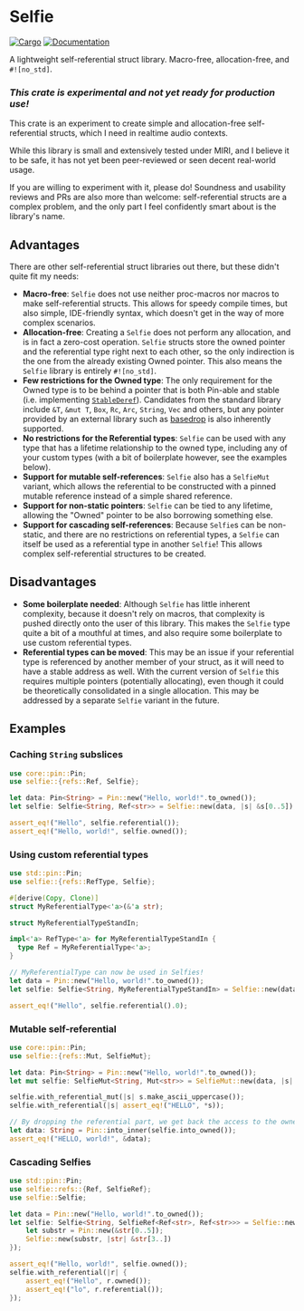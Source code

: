 # Selfie

[![Cargo](https://img.shields.io/crates/v/selfie.svg)](https://crates.io/crates/selfie)
[![Documentation](https://docs.rs/selfie/badge.svg)](https://docs.rs/selfie)

A lightweight self-referential struct library. Macro-free, allocation-free, and `#![no_std]`.

### _This crate is experimental and not yet ready for production use!_

This crate is an experiment to create simple and allocation-free self-referential structs, which I need in realtime
audio contexts.

While this library is small and extensively tested under MIRI, and I believe it to be safe, it has not yet been
peer-reviewed or seen decent real-world usage.

If you are willing to experiment with it, please do! Soundness and usability reviews and PRs are also more than welcome:
self-referential structs are a complex problem, and the only part I feel confidently smart about is the library's name.

## Advantages

There are other self-referential struct libraries out there, but these didn't quite fit my needs:

* **Macro-free**: `Selfie` does not use neither proc-macros nor macros to make self-referential structs. This allows
  for speedy compile times, but also simple, IDE-friendly syntax, which doesn't get in the way of more complex scenarios.
* **Allocation-free**: Creating a `Selfie` does not perform any allocation, and is in fact a zero-cost operation.
  `Selfie` structs store the owned pointer and the referential type right next to each other, so the
  only indirection is the one from the already existing Owned pointer. This also means the `Selfie` library is entirely `#![no_std]`.
* **Few restrictions for the Owned type**: The only requirement for the Owned type is to be behind a pointer that is
  both Pin-able and stable (i.e. implementing [`StableDeref`](https://docs.rs/stable_deref_trait/latest/stable_deref_trait/trait.StableDeref.html)).
  Candidates from the standard library include `&T`, `&mut T`, `Box`, `Rc`, `Arc`, `String`, `Vec` and others, but any
  pointer provided by an external library such as [basedrop](https://crates.io/crates/basedrop) is also inherently supported.
* **No restrictions for the Referential types**: `Selfie` can be used with any type that has a lifetime relationship
  to the owned type, including any of your custom types (with a bit of boilerplate however, see the examples below).
* **Support for mutable self-references**: `Selfie` also has a `SelfieMut` variant, which allows the referential to be
  constructed with a pinned mutable reference instead of a simple shared reference.
* **Support for non-static pointers**: `Selfie` can be tied to any lifetime, allowing the "Owned" pointer to be also
  borrowing something else.
* **Support for cascading self-references**: Because `Selfie`s can be non-static, and there are no restrictions on
  referential types, a `Selfie` can itself be used as a referential type in another `Selfie`! This allows complex
  self-referential structures to be created.

## Disadvantages

* **Some boilerplate needed**: Although `Selfie` has little inherent complexity, because it doesn't rely on macros, that
  complexity is pushed directly onto the user of this library. This makes the `Selfie` type quite a bit of a mouthful
  at times, and also require some boilerplate to use custom referential types.
* **Referential types can be moved**: This may be an issue if your referential type is referenced by another member of
  your struct, as it will need to have a stable address as well. With the current version of `Selfie` this requires
  multiple pointers (potentially allocating), even though it could be theoretically consolidated in a single allocation.
  This may be addressed by a separate `Selfie` variant in the future.

## Examples

### Caching `String` subslices

```rust
use core::pin::Pin;
use selfie::{refs::Ref, Selfie};

let data: Pin<String> = Pin::new("Hello, world!".to_owned());
let selfie: Selfie<String, Ref<str>> = Selfie::new(data, |s| &s[0..5]);

assert_eq!("Hello", selfie.referential());
assert_eq!("Hello, world!", selfie.owned());
```

### Using custom referential types

```rust
use std::pin::Pin;
use selfie::{refs::RefType, Selfie};

#[derive(Copy, Clone)]
struct MyReferentialType<'a>(&'a str);

struct MyReferentialTypeStandIn;

impl<'a> RefType<'a> for MyReferentialTypeStandIn {
  type Ref = MyReferentialType<'a>;
}

// MyReferentialType can now be used in Selfies!
let data = Pin::new("Hello, world!".to_owned());
let selfie: Selfie<String, MyReferentialTypeStandIn> = Selfie::new(data, |str| MyReferentialType(&str[0..5]));

assert_eq!("Hello", selfie.referential().0);
```

### Mutable self-referential
```rust
use core::pin::Pin;
use selfie::{refs::Mut, SelfieMut};

let data: Pin<String> = Pin::new("Hello, world!".to_owned());
let mut selfie: SelfieMut<String, Mut<str>> = SelfieMut::new(data, |s| &mut Pin::into_inner(s)[0..5]);

selfie.with_referential_mut(|s| s.make_ascii_uppercase());
selfie.with_referential(|s| assert_eq!("HELLO", *s));

// By dropping the referential part, we get back the access to the owned data
let data: String = Pin::into_inner(selfie.into_owned());
assert_eq!("HELLO, world!", &data);
```

### Cascading Selfies

```rust
use std::pin::Pin;
use selfie::refs::{Ref, SelfieRef};
use selfie::Selfie;

let data = Pin::new("Hello, world!".to_owned());
let selfie: Selfie<String, SelfieRef<Ref<str>, Ref<str>>> = Selfie::new(data, |str| {
    let substr = Pin::new(&str[0..5]);
    Selfie::new(substr, |str| &str[3..])
});

assert_eq!("Hello, world!", selfie.owned());
selfie.with_referential(|r| {
    assert_eq!("Hello", r.owned());
    assert_eq!("lo", r.referential());
});
```